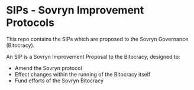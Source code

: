 # SIPs - Sovryn Improvement Protocols

This repo contains the SIPs which are proposed to the Sovryn Governance (Bitocracy).

An SIP is a Sovryn Improvement Proposal to the Bitocracy, designed to:

- Amend the Sovryn protocol
- Effect changes within the running of the Bitocracy itself
- Fund efforts of the Sovryn Bitocracy
